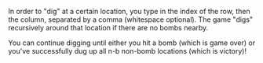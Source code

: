 In order to "dig" at a certain location, you type in the index of the row, then the column, separated by a comma (whitespace optional). The game "digs" recursively around that location if there are no bombs nearby.

You can continue digging until either you hit a bomb (which is game over) or you've successfully dug up all n-b non-bomb locations (which is victory)!
